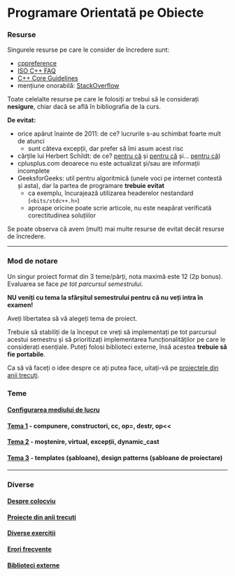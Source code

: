 # Programare Orientată pe Obiecte

### Resurse

Singurele resurse pe care le consider de încredere sunt:
- [cppreference][cppreference-url]
- [ISO C++ FAQ](https://isocpp.org/faq/)
- [C++ Core Guidelines](https://isocpp.github.io/CppCoreGuidelines/CppCoreGuidelines)
- mențiune onorabilă: [StackOverflow](https://stackoverflow.com/questions/tagged/cpp?tab=Votes)

Toate celelalte resurse pe care le folosiți ar trebui să le considerați **nesigure**,
chiar dacă se află în bibliografia de la curs.

**De evitat:**
- orice apărut înainte de 2011: de ce? lucrurile s-au schimbat foarte mult de atunci
  - sunt câteva excepții, dar prefer să îmi asum acest risc
- cărțile lui Herbert Schildt: de ce? [pentru că](https://www.seebs.net/c/c_tcn4e.html)
și [pentru că](https://www.lysator.liu.se/c/schildt.html) și...
[pentru că](https://web.archive.org/web/20000816131043/http://www.qnx.com/~glen/deadbeef/2764.html))
- cplusplus.com deoarece nu este actualizat și/sau are informații incomplete
- GeeksforGeeks: util pentru algoritmică (unele voci pe internet contestă și asta),
dar la partea de programare **trebuie evitat**
  - ca exemplu, încurajează utilizarea headerelor nestandard (`<bits/stdc++.h>`)
  - aproape oricine poate scrie articole, nu este neapărat verificată corectitudinea soluțiilor

Se poate observa că avem (mult) mai multe resurse de evitat decât resurse de încredere.

---

### Mod de notare

Un singur proiect format din 3 teme/părți, nota maximă este 12 (2p bonus).
Evaluarea se face _pe tot parcursul semestrului_.

**NU veniți cu tema la sfârșitul semestrului pentru că nu veți intra în examen!**

Aveți libertatea să vă alegeți tema de proiect.

Trebuie să stabiliți de la început ce vreți să implementați pe tot parcursul acestui semestru
și să prioritizați implementarea funcționalităților pe care le considerați esențiale.
Puteți folosi biblioteci externe, însă acestea **trebuie să fie portabile**.

Ca să vă faceți o idee despre ce ați putea face, uitați-vă pe [proiectele din anii trecuți](HoF.md).

### Teme
#### [Configurarea mediului de lucru](env)
#### [Tema 1](tema-1) - compunere, constructori, cc, op=, destr, op<<
#### [Tema 2](tema-2) - moștenire, virtual, excepții, dynamic_cast
#### [Tema 3](tema-3) - templates (șabloane), design patterns (șabloane de proiectare)

---

### Diverse
#### [Despre colocviu](colocviu.md)
#### [Proiecte din anii trecuți](HoF.md)
#### [Diverse exerciții](exercitii)
#### [Erori frecvente](erori.md)
#### [Biblioteci externe](libs)

[//]: # (reference-style link)
[cppreference-url]: https://en.cppreference.com/w/cpp
